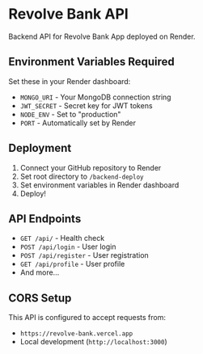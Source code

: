# Revolve Bank API

Backend API for Revolve Bank App deployed on Render.

## Environment Variables Required

Set these in your Render dashboard:

- `MONGO_URI` - Your MongoDB connection string
- `JWT_SECRET` - Secret key for JWT tokens
- `NODE_ENV` - Set to "production"
- `PORT` - Automatically set by Render

## Deployment

1. Connect your GitHub repository to Render
2. Set root directory to `/backend-deploy`
3. Set environment variables in Render dashboard
4. Deploy!

## API Endpoints

- `GET /api/` - Health check
- `POST /api/login` - User login
- `POST /api/register` - User registration
- `GET /api/profile` - User profile
- And more...

## CORS Setup

This API is configured to accept requests from:

- `https://revolve-bank.vercel.app`
- Local development (`http://localhost:3000`)
